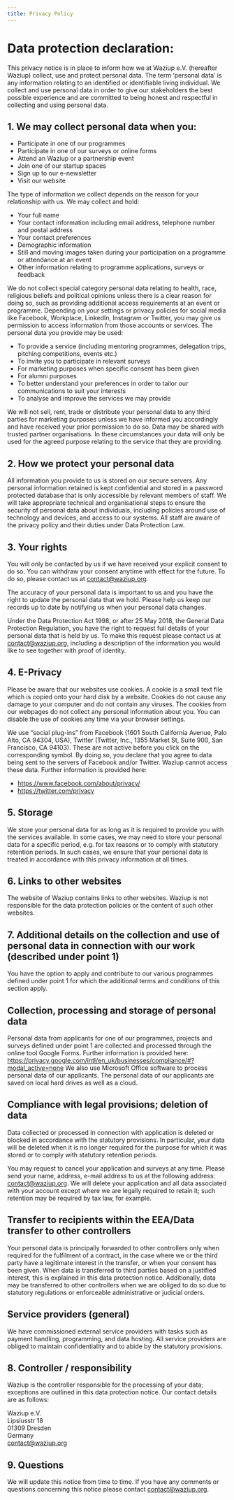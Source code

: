```yaml
---
title: Privacy Policy
---
```



Data protection declaration:
===

This privacy notice is in place to inform how we at Waziup e.V. (hereafter Waziup) collect, use and protect personal data.
The term ‘personal data’ is any information relating to an identified or identifiable living individual.
We collect and use personal data in order to give our stakeholders the best possible experience and are committed to being honest and respectful in collecting and using personal data.

## 1. We may collect personal data when you:

- Participate in one of our programmes
- Participate in one of our surveys or online forms
- Attend an Waziup or a partnership event
- Join one of our startup spaces
- Sign up to our e-newsletter
- Visit our website

The type of information we collect depends on the reason for your relationship with us.
We may collect and hold:

- Your full name
- Your contact information including email address, telephone number and postal address
- Your contact preferences
- Demographic information
- Still and moving images taken during your participation on a programme or attendance at an event
- Other information relating to programme applications, surveys or feedback

We do not collect special category personal data relating to health, race, religious beliefs and political opinions unless there is a clear reason for doing so, such as providing additional access requirements at an event or programme.
Depending on your settings or privacy policies for social media like Facebook, Workplace, LinkedIn, Instagram or Twitter, you may give us permission to access information from those accounts or services.
The personal data you provide may be used:

- To provide a service (including mentoring programmes, delegation trips, pitching competitions, events etc.)
- To invite you to participate in relevant surveys
- For marketing purposes when specific consent has been given
- For alumni purposes
- To better understand your preferences in order to tailor our communications to suit your interests
- To analyse and improve the services we may provide

We will not sell, rent, trade or distribute your personal data to any third parties for marketing purposes unless we have informed you accordingly and have received your prior permission to do so.
Data may be shared with trusted partner organisations.
In these circumstances your data will only be used for the agreed purpose relating to the service that they are providing.

## 2. How we protect your personal data

All information you provide to us is stored on our secure servers.
Any personal information retained is kept confidential and stored in a password protected database that is only accessible by relevant members of staff.
We will take appropriate technical and organisational steps to ensure the security of personal data about individuals, including policies around use of technology and devices, and access to our systems. All staff are aware of the privacy policy and their duties under Data Protection Law.

## 3. Your rights

You will only be contacted by us if we have received your explicit consent to do so.
You can withdraw your consent anytime with effect for the future. To do so, please contact us at contact@waziup.org.

The accuracy of your personal data is important to us and you have the right to update the personal data that we hold.
Please help us keep our records up to date by notifying us when your personal data changes.

Under the Data Protection Act 1998, or after 25 May 2018, the General Data Protection Regulation, you have the right to request full details of your personal data that is held by us.
To make this request please contact us at contact@waziup.org, including a description of the information you would like to see together with proof of identity.

## 4. E-Privacy

Please be aware that our websites use cookies.
A cookie is a small text file which is copied onto your hard disk by a website.
Cookies do not cause any damage to your computer and do not contain any viruses.
The cookies from our webpages do not collect any personal information about you. You can disable the use of cookies any time via your browser settings.

We use “social plug-ins” from Facebook (1601 South California Avenue, Palo Alto, CA 94304, USA), Twitter (Twitter, Inc., 1355 Market St, Suite 900, San Francisco, CA 94103).
These are not active before you click on the corresponding symbol.
By doing so, you declare that you agree to data being sent to the servers of Facebook and/or Twitter. Waziup cannot access these data.
Further information is provided here:

- https://www.facebook.com/about/privacy/
- https://twitter.com/privacy

## 5. Storage

We store your personal data for as long as it is required to provide you with the services available.
In some cases, we may need to store your personal data for a specific period, e.g. for tax reasons or to comply with statutory retention periods.
In such cases, we ensure that your personal data is treated in accordance with this privacy information at all times.

## 6. Links to other websites

The website of Waziup contains links to other websites. 
Waziup is not responsible for the data protection policies or the content of such other websites.

## 7. Additional details on the collection and use of personal data in connection with our work (described under point 1)

You have the option to apply and contribute to our various programmes defined under point 1 for which the additional terms and conditions of this section apply.

## Collection, processing and storage of personal data

Personal data from applicants for one of our programmes, projects and surveys defined under point 1 are collected and processed through the online tool Google Forms.
Further information is provided here:
https://privacy.google.com/intl/en_uk/businesses/compliance/#?modal_active=none
We also use Microsoft Office software to process personal data of our applicants.
The personal data of our applicants are saved on local hard drives as well as a cloud.

## Compliance with legal provisions; deletion of data

Data collected or processed in connection with application is deleted or blocked in accordance with the statutory provisions. 
In particular, your data will be deleted when it is no longer required for the purpose for which it was stored or to comply with statutory retention periods.

You may request to cancel your application and surveys at any time.
Please send your name, address, e-mail address to us at the following address: contact@waziup.org.
We will delete your application and all data associated with your account except where we are legally required to retain it; such retention may be required by tax law, for example.

## Transfer to recipients within the EEA/Data transfer to other controllers

Your personal data is principally forwarded to other controllers only when required for the fulfilment of a contract, in the case where we or the third party have a legitimate interest in the transfer, or when your consent has been given.
When data is transferred to third parties based on a justified interest, this is explained in this data protection notice.
Additionally, data may be transferred to other controllers when we are obliged to do so due to statutory regulations or enforceable administrative or judicial orders.

## Service providers (general)
We have commissioned external service providers with tasks such as payment handling, programming, and data hosting. All service providers are obliged to maintain confidentiality and to abide by the statutory provisions.

## 8. Controller / responsibility

Waziup is the controller responsible for the processing of your data; exceptions are outlined in this data protection notice. Our contact details are as follows:

Waziup e.V.    
Lipsiusstr 18  
01309 Dresden  
Germany  
contact@waziup.org

## 9. Questions

We will update this notice from time to time. If you have any comments or questions concerning this notice please contact contact@waziup.org.


